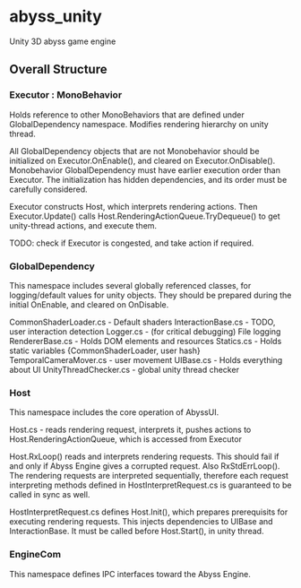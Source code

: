 # abyss_unity
Unity 3D abyss game engine

## Overall Structure
<h3> Executor : MonoBehavior </h3>
Holds reference to other MonoBehaviors that are defined under GlobalDependency namespace.
Modifies rendering hierarchy on unity thread.

All GlobalDependency objects that are not Monobehavior should be initialized on Executor.OnEnable(), and cleared on Executor.OnDisable().
Monobehavior GlobalDependency must have earlier execution order than Executor.
The initialization has hidden dependencies, and its order must be carefully considered.

Executor constructs Host, which interprets rendering actions.
Then Executor.Update() calls Host.RenderingActionQueue.TryDequeue() to get unity-thread actions, and execute them. 

TODO: check if Executor is congested, and take action if required.

<h3> GlobalDependency </h3>
This namespace includes several globally referenced classes, for logging/default values for unity objects.
They should be prepared during the initial OnEnable, and cleared on OnDisable. 

CommonShaderLoader.cs - Default shaders
InteractionBase.cs - TODO, user interaction detection
Logger.cs - (for critical debugging) File logging
RendererBase.cs - Holds DOM elements and resources
Statics.cs - Holds static variables {CommonShaderLoader, user hash}
TemporalCameraMover.cs - user movement
UIBase.cs - Holds everything about UI
UnityThreadChecker.cs - global unity thread checker

<h3> Host </h3>
This namespace includes the core operation of AbyssUI. 

Host.cs - reads rendering request, interprets it, pushes actions to Host.RenderingActionQueue, which is accessed from Executor

Host.RxLoop() reads and interprets rendering requests. This should fail if and only if Abyss Engine gives a corrupted request. Also RxStdErrLoop().
The rendering requests are interpreted sequentially, therefore each request interpreting methods defined in HostInterpretRequest.cs is guaranteed to be called in sync as well.

HostInterpretRequest.cs defines Host.Init(), which prepares prerequisits for executing rendering requests. This injects dependencies to UIBase and InteractionBase. It must be called before Host.Start(), in unity thread.

<h3> EngineCom </h3>
This namespace defines IPC interfaces toward the Abyss Engine.